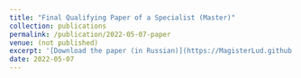 ```yaml
---
title: "Final Qualifying Paper of a Specialist (Master)"
collection: publications
permalink: /publication/2022-05-07-paper
venue: (not published)
excerpt: '[Download the paper (in Russian)](https://MagisterLud.github.io/files/Diploma/Thesis.pdf)'
date: 2022-05-07
---
```


